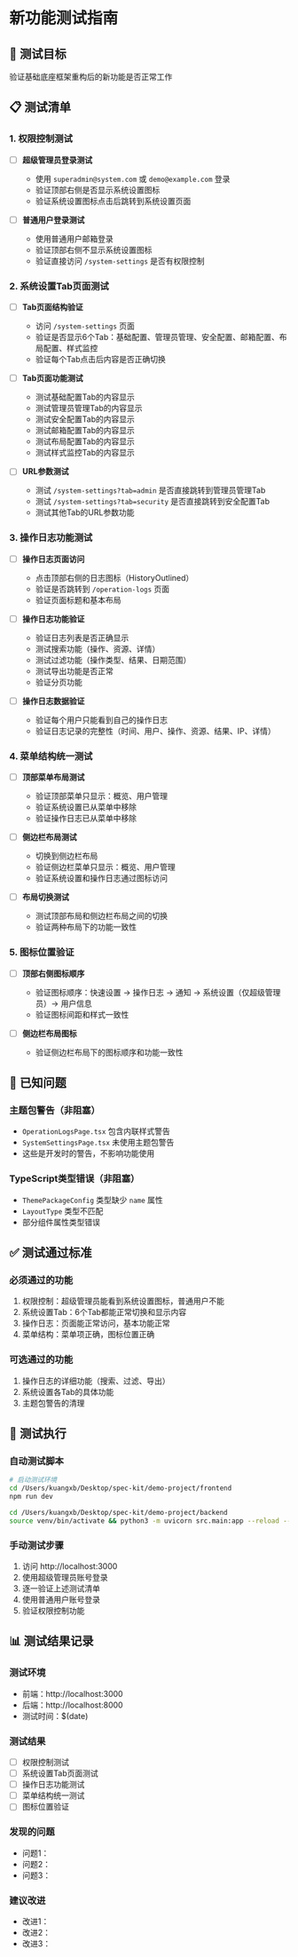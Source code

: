 # 新功能测试指南

## 🎯 测试目标
验证基础底座框架重构后的新功能是否正常工作

## 📋 测试清单

### 1. 权限控制测试
- [ ] **超级管理员登录测试**
  - 使用 `superadmin@system.com` 或 `demo@example.com` 登录
  - 验证顶部右侧是否显示系统设置图标
  - 验证系统设置图标点击后跳转到系统设置页面

- [ ] **普通用户登录测试**
  - 使用普通用户邮箱登录
  - 验证顶部右侧不显示系统设置图标
  - 验证直接访问 `/system-settings` 是否有权限控制

### 2. 系统设置Tab页面测试
- [ ] **Tab页面结构验证**
  - 访问 `/system-settings` 页面
  - 验证是否显示6个Tab：基础配置、管理员管理、安全配置、邮箱配置、布局配置、样式监控
  - 验证每个Tab点击后内容是否正确切换

- [ ] **Tab页面功能测试**
  - 测试基础配置Tab的内容显示
  - 测试管理员管理Tab的内容显示
  - 测试安全配置Tab的内容显示
  - 测试邮箱配置Tab的内容显示
  - 测试布局配置Tab的内容显示
  - 测试样式监控Tab的内容显示

- [ ] **URL参数测试**
  - 测试 `/system-settings?tab=admin` 是否直接跳转到管理员管理Tab
  - 测试 `/system-settings?tab=security` 是否直接跳转到安全配置Tab
  - 测试其他Tab的URL参数功能

### 3. 操作日志功能测试
- [ ] **操作日志页面访问**
  - 点击顶部右侧的日志图标（HistoryOutlined）
  - 验证是否跳转到 `/operation-logs` 页面
  - 验证页面标题和基本布局

- [ ] **操作日志功能验证**
  - 验证日志列表是否正确显示
  - 测试搜索功能（操作、资源、详情）
  - 测试过滤功能（操作类型、结果、日期范围）
  - 测试导出功能是否正常
  - 验证分页功能

- [ ] **操作日志数据验证**
  - 验证每个用户只能看到自己的操作日志
  - 验证日志记录的完整性（时间、用户、操作、资源、结果、IP、详情）

### 4. 菜单结构统一测试
- [ ] **顶部菜单布局测试**
  - 验证顶部菜单只显示：概览、用户管理
  - 验证系统设置已从菜单中移除
  - 验证操作日志已从菜单中移除

- [ ] **侧边栏布局测试**
  - 切换到侧边栏布局
  - 验证侧边栏菜单只显示：概览、用户管理
  - 验证系统设置和操作日志通过图标访问

- [ ] **布局切换测试**
  - 测试顶部布局和侧边栏布局之间的切换
  - 验证两种布局下的功能一致性

### 5. 图标位置验证
- [ ] **顶部右侧图标顺序**
  - 验证图标顺序：快速设置 → 操作日志 → 通知 → 系统设置（仅超级管理员）→ 用户信息
  - 验证图标间距和样式一致性

- [ ] **侧边栏布局图标**
  - 验证侧边栏布局下的图标顺序和功能一致性

## 🐛 已知问题

### 主题包警告（非阻塞）
- `OperationLogsPage.tsx` 包含内联样式警告
- `SystemSettingsPage.tsx` 未使用主题包警告
- 这些是开发时的警告，不影响功能使用

### TypeScript类型错误（非阻塞）
- `ThemePackageConfig` 类型缺少 `name` 属性
- `LayoutType` 类型不匹配
- 部分组件属性类型错误

## ✅ 测试通过标准

### 必须通过的功能
1. 权限控制：超级管理员能看到系统设置图标，普通用户不能
2. 系统设置Tab：6个Tab都能正常切换和显示内容
3. 操作日志：页面能正常访问，基本功能正常
4. 菜单结构：菜单项正确，图标位置正确

### 可选通过的功能
1. 操作日志的详细功能（搜索、过滤、导出）
2. 系统设置各Tab的具体功能
3. 主题包警告的清理

## 🚀 测试执行

### 自动测试脚本
```bash
# 启动测试环境
cd /Users/kuangxb/Desktop/spec-kit/demo-project/frontend
npm run dev

cd /Users/kuangxb/Desktop/spec-kit/demo-project/backend
source venv/bin/activate && python3 -m uvicorn src.main:app --reload --host 0.0.0.0 --port 8000
```

### 手动测试步骤
1. 访问 http://localhost:3000
2. 使用超级管理员账号登录
3. 逐一验证上述测试清单
4. 使用普通用户账号登录
5. 验证权限控制功能

## 📊 测试结果记录

### 测试环境
- 前端：http://localhost:3000
- 后端：http://localhost:8000
- 测试时间：$(date)

### 测试结果
- [ ] 权限控制测试
- [ ] 系统设置Tab页面测试
- [ ] 操作日志功能测试
- [ ] 菜单结构统一测试
- [ ] 图标位置验证

### 发现的问题
- 问题1：
- 问题2：
- 问题3：

### 建议改进
- 改进1：
- 改进2：
- 改进3：



